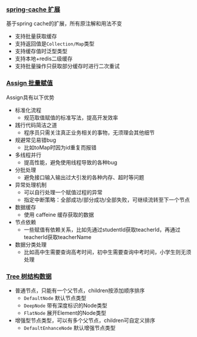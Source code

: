 
### [spring-cache 扩展](https://github.com/Dao1230source/spring-extension-starter)

基于spring cache的扩展，所有原注解和用法不变

- 支持批量获取缓存
- 支持返回值是`Collection/Map`类型
- 支持缓存值时泛型类型
- 支持本地+redis二级缓存
- 支持批量操作只获取部分缓存时进行二次重试

### [Assign 批量赋值](https://github.com/Dao1230source/utility/blob/main/Assign.md)

 Assign具有以下优势

- 标准化流程
   - 规范取值赋值的标准写法，提高开发效率
- 践行代码简洁之道
   - 程序员只需关注真正业务相关的事物，无须理会其他细节
- 规避常见易错bug
   - 比如toMap时因为id重复而报错
- 多线程并行
   - 提高性能，避免使用线程导致的各种bug
- 分批处理
   - 避免接口输入输出过大引发的各种内存、超时等问题
- 异常处理机制
   - 可以自行处理一个赋值过程的异常  
   - 指定中断策略：全部成功/部分成功/全部失败，可继续流转至下一个节点
- 数据缓存
   - 使用 caffeine 缓存获取的数据
- 节点依赖
   - 一些赋值有依赖关系，比如先通过studentId获取teacherId，再通过teacherId获取teacherName
- 数据分类处理
   - 比如高中生需要查询高考时间，初中生需要查询中考时间，小学生则无须处理

### [Tree 树结构数据](https://github.com/Dao1230source/utility/blob/main/Tree.md)
- 普通节点，只能有一个父节点，children按添加顺序排序
  - `DefaultNode` 默认节点类型
  - `DeepNode` 带有深度标识的Node类型
  - `FlatNode` 展开Element的Node类型
- 增强型节点类型，可以有多个父节点，children可自定义排序
  - `DefaultEnhanceNode` 默认增强节点类型

